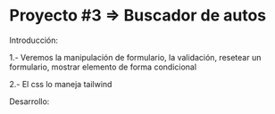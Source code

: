# Proyecto #3 => Buscador de autos

Introducción:

1.- Veremos la manipulación de formulario, la validación, resetear un formulario, mostrar elemento de forma condicional

2.- El css lo maneja tailwind

Desarrollo:
